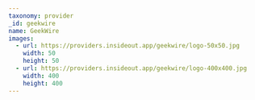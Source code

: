 ```yaml
---
taxonomy: provider
_id: geekwire
name: GeekWire
images:
  - url: https://providers.insideout.app/geekwire/logo-50x50.jpg
    width: 50
    height: 50
  - url: https://providers.insideout.app/geekwire/logo-400x400.jpg
    width: 400
    height: 400
---
```


